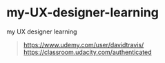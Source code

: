 # my-UX-designer-learning
my UX designer learning

> https://www.udemy.com/user/davidtravis/  
> https://classroom.udacity.com/authenticated  

